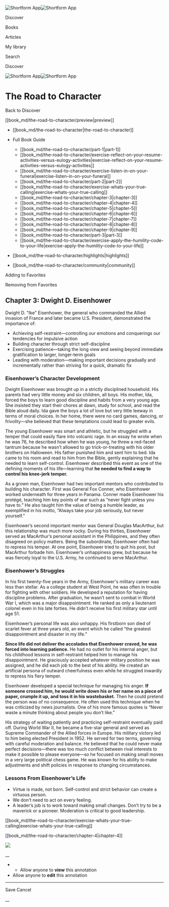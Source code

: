 ![Shortform App](/img/logo.36a2399e.svg)![Shortform App](/img/logo-dark.70c1b072.svg)

Discover

Books

Articles

My library

Search

Discover

![Shortform App](/img/logo.36a2399e.svg)![Shortform App](/img/logo-dark.70c1b072.svg)

# The Road to Character

Back to Discover

[[book_md/the-road-to-character/preview|preview]]

  * [[book_md/the-road-to-character|the-road-to-character]]
  * Full Book Guide

    * [[book_md/the-road-to-character/part-1|part-1]]
    * [[book_md/the-road-to-character/exercise-reflect-on-your-resume-activities-versus-eulogy-activities|exercise-reflect-on-your-resume-activities-versus-eulogy-activities]]
    * [[book_md/the-road-to-character/exercise-listen-in-on-your-funeral|exercise-listen-in-on-your-funeral]]
    * [[book_md/the-road-to-character/part-2|part-2]]
    * [[book_md/the-road-to-character/exercise-whats-your-true-calling|exercise-whats-your-true-calling]]
    * [[book_md/the-road-to-character/chapter-3|chapter-3]]
    * [[book_md/the-road-to-character/chapter-4|chapter-4]]
    * [[book_md/the-road-to-character/chapter-5|chapter-5]]
    * [[book_md/the-road-to-character/chapter-6|chapter-6]]
    * [[book_md/the-road-to-character/chapter-7|chapter-7]]
    * [[book_md/the-road-to-character/chapter-8|chapter-8]]
    * [[book_md/the-road-to-character/chapter-9|chapter-9]]
    * [[book_md/the-road-to-character/part-3|part-3]]
    * [[book_md/the-road-to-character/exercise-apply-the-humility-code-to-your-life|exercise-apply-the-humility-code-to-your-life]]
  * [[book_md/the-road-to-character/highlights|highlights]]
  * [[book_md/the-road-to-character/community|community]]



Adding to Favorites 

Removing from Favorites 

## Chapter 3: Dwight D. Eisenhower

Dwight D. "Ike" Eisenhower, the general who commanded the Allied invasion of France and later became U.S. President, demonstrated the importance of:

  * Achieving self-restraint—controlling our emotions and conquerings our tendencies for impulsive action
  * Building character through strict self-discipline
  * Exercising patience—taking the long view and seeing beyond immediate gratification to larger, longer-term goals
  * Leading with moderation—making important decisions gradually and incrementally rather than striving for a quick, dramatic fix 



### Eisenhower’s Character Development

Dwight Eisenhower was brought up in a strictly disciplined household. His parents had very little money and six children, all boys. His mother, Ida, forced the boys to learn good discipline and habits from a very young age. She insisted they start their chores at dawn, study for school, and read the Bible aloud daily. Ida gave the boys a lot of love but very little leeway in terms of moral choices. In her home, there were no card games, dancing, or frivolity—she believed that these temptations could lead to greater evils.

The young Eisenhower was smart and athletic, but he struggled with a temper that could easily flare into volcanic rage. In an essay he wrote when he was 76, he described how when he was young, he threw a red-faced tantrum because he wasn’t allowed to go trick-or-treating with his older brothers on Halloween. His father punished him and sent him to bed. Ida came to his room and read to him from the Bible, gently explaining that he needed to learn self-control. Eisenhower described this event as one of the defining moments of his life—learning that **he needed to find a way to control his knee-jerk temper.**

As a grown man, Eisenhower had two important mentors who contributed to building his character. First was General Fox Conner, who Eisenhower worked underneath for three years in Panama. Conner made Eisenhower his protégé, teaching him key points of war such as “never fight unless you have to.” He also taught him the value of being a humble leader, as exemplified in his motto, “Always take your job seriously, but never yourself.”

Eisenhower’s second important mentor was General Douglas MacArthur, but this relationship was much more rocky. During his thirties, Eisenhower served as MacArthur’s personal assistant in the Philippines, and they often disagreed on policy matters. Being the subordinate, Eisenhower often had to repress his temper. At one point, Eisenhower tried to quit his post, but MacArthur forbade him. Eisenhower’s unhappiness grew, but because he was fiercely loyal to the U.S. Army, he continued to serve MacArthur.

### Eisenhower’s Struggles

In his first twenty-five years in the Army, Eisenhower's military career was less than stellar. As a college student at West Point, he was often in trouble for fighting with other soldiers. He developed a reputation for having discipline problems. After graduation, he wasn’t sent to combat in World War I, which was a major disappointment. He ranked as only a lieutenant colonel even in his late forties. He didn’t receive his first military star until age 51.

Eisenhower’s personal life was also unhappy. His firstborn son died of scarlet fever at three years old, an event which he called “the greatest disappointment and disaster in my life.”

**Since life did not deliver the accolades that Eisenhower craved, he was forced into learning patience.** He had no outlet for his internal anger, but his childhood lessons in self-restraint helped him to manage his disappointment. He graciously accepted whatever military position he was assigned, and he did each job to the best of his ability. He created an artificial persona of outward cheerfulness even while he struggled inwardly to repress his fiery temper.

Eisenhower developed a special technique for managing his anger. **If someone crossed him, he would write down his or her name on a piece of paper, crumple it up, and toss it in his wastebasket.** Then he could pretend the person was of no consequence. He often used this technique when he was criticized by news journalists. One of his more famous quotes is “Never waste a minute thinking about people you don’t like.”

His strategy of waiting patiently and practicing self-restraint eventually paid off. During World War II, he became a five-star general and served as Supreme Commander of the Allied forces in Europe. His military victory led to him being elected President in 1952. He served for two terms, governing with careful moderation and balance. He believed that he could never make perfect decisions—there was too much conflict between rival interests to make it possible to please everyone—so he focused on making small moves in a very large political chess game. He was known for his ability to make adjustments and shift policies in response to changing circumstances.

### Lessons From Eisenhower’s Life

  * Virtue is made, not born. Self-control and strict behavior can create a virtuous person. 
  * We don't need to act on every feeling. 
  * A leader’s job is to work toward making small changes. Don’t try to be a maverick or a pioneer. Moderation is critical to good leadership. 



[[book_md/the-road-to-character/exercise-whats-your-true-calling|exercise-whats-your-true-calling]]

[[book_md/the-road-to-character/chapter-4|chapter-4]]

![](https://bat.bing.com/action/0?ti=56018282&Ver=2&mid=8c4b5924-61f7-43e3-afcd-7f9b901b6db1&sid=1711133063fa11eebdec89a8b8ae3bbc&vid=171147a063fa11eea7440fcfeb230d96&vids=0&msclkid=N&pi=0&lg=en-US&sw=800&sh=600&sc=24&nwd=1&tl=Shortform%20%7C%20Book&p=https%3A%2F%2Fwww.shortform.com%2Fapp%2Fbook%2Fthe-road-to-character%2Fchapter-3&r=&lt=285&evt=pageLoad&sv=1&rn=901627)

__

  *   * Allow anyone to **view** this annotation
  * Allow anyone to **edit** this annotation



* * *

Save Cancel

__



